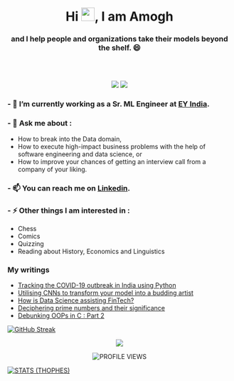 <!--
**devAmoghS/devamoghs** is a ✨ _special_ ✨ repository because its `README.md` (this file) appears on your GitHub profile.
-->
<h1 align="center">Hi <img src="https://user-images.githubusercontent.com/39955420/147578264-bae0526c-028a-49d2-8af8-d08bb4edbd2a.gif" height="30" width="30">, I am Amogh</h1>
<h3 align="center"> and I help people and organizations take their models beyond the shelf. 😄 </h3>
<br/><br/>


<p align="center">
  <a href="https://www.linkedin.com/in/amogh-singhal/" target="_blank"><img src="https://img.shields.io/badge/Linkedin-Follow%20Amogh-blue?logo=linkedin" /></a>
  <a href="https://medium.com/@singhal.amogh1995" target="_blank"><img src="https://img.shields.io/badge/Blog-Visit%20Medium-blue.svg" /></a>
</p>


### - 🔭 I’m currently working as a Sr. ML Engineer at <a href="https://www.ey.com/en_in/big-data-analytics">EY India</a>.
### - 💬 Ask me about : 
* How to break into the Data domain, 
* How to execute high-impact business problems with the help of software engineering and data science, or 
* How to improve your chances of getting an interview call from a company of your liking.
### - 📫 You can reach me on [Linkedin](https://www.linkedin.com/in/amogh-singhal/).
### - ⚡ Other things I am interested in :
  * Chess
  * Comics
  * Quizzing
  * Reading about History, Economics and Linguistics


### My writings
<!-- BLOG-POST-LIST:START -->
- [Tracking the COVID-19 outbreak in India using Python](https://medium.com/swlh/tracking-the-covid-19-outbreak-in-india-using-python-c938eb824ba3?source=rss-966c64a2a0c5------2)
- [Utilising CNNs to transform your model into a budding artist](https://becominghuman.ai/utilising-cnns-to-transform-your-model-into-a-budding-artist-1330dc392e25?source=rss-966c64a2a0c5------2)
- [How is Data Science assisting FinTech?](https://medium.com/@singhal.amogh1995/how-is-data-science-assisting-fintech-1e672810edb3?source=rss-966c64a2a0c5------2)
- [Deciphering prime numbers and their significance](https://medium.com/@singhal.amogh1995/deciphering-prime-numbers-and-their-significance-dd7803e959d2?source=rss-966c64a2a0c5------2)
- [Debunking OOPs in C : Part 2](https://medium.com/@singhal.amogh1995/debunking-oops-in-c-part-2-a0f8e1108c85?source=rss-966c64a2a0c5------2)
<!-- BLOG-POST-LIST:END -->

[![GitHub Streak](https://github-readme-streak-stats.herokuapp.com/?user=devamoghs&theme=dark&ring=FFB19A&hide_border=true&currStreakNum=F6A085&fire=F6A085&currStreakLabel=F6A085)](https://git.io/streak-stats)

<p align="center">
  <img src="https://github-readme-stats.vercel.app/api?username=devAmoghS&count_private=true&show_icons=true&theme=react&include_all_commits=true&hide=contribs" />
</p>

<p align="center">
  <img src="https://komarev.com/ghpvc/?username=devAmoghS&label=Profile%20views&color=blue&style=flat" alt="PROFILE VIEWS"/>
</p>

<p align="center">

  [![STATS (THOPHES)](https://github-profile-trophy.vercel.app/?username=devAmoghS&theme=gruvbox&margin-w=10&margin-h=15&column=8)](https://github.com/devAmoghS)

</p>

